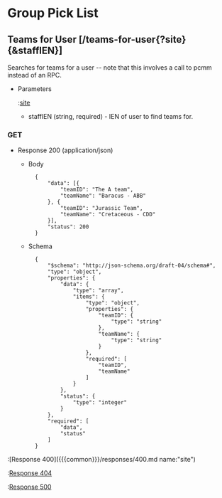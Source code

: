 # Group Pick List

## Teams for User [/teams-for-user{?site}{&staffIEN}]

Searches for teams for a user -- note that this involves a call to pcmm instead of an RPC.

+ Parameters

    :[site]({{{common}}}/parameters/site.md)

    + staffIEN (string, required) - IEN of user to find teams for.

### GET

+ Response 200 (application/json)

    + Body

            {
                "data": [{
                    "teamID": "The A team",
                    "teamName": "Baracus - ABB"
                }, {
                    "teamID": "Jurassic Team",
                    "teamName": "Cretaceous - CDD"
                }],
                "status": 200
            }

    + Schema

            {
                "$schema": "http://json-schema.org/draft-04/schema#",
                "type": "object",
                "properties": {
                    "data": {
                        "type": "array",
                        "items": {
                            "type": "object",
                            "properties": {
                                "teamID": {
                                    "type": "string"
                                },
                                "teamName": {
                                    "type": "string"
                                }
                            },
                            "required": [
                                "teamID",
                                "teamName"
                            ]
                        }
                    },
                    "status": {
                        "type": "integer"
                    }
                },
                "required": [
                    "data",
                    "status"
                ]
            }

:[Response 400]({{{common}}}/responses/400.md name:"site")

:[Response 404]({{{common}}}/responses/404.md)

:[Response 500]({{{common}}}/responses/500.md)
